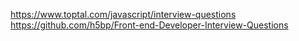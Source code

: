 https://www.toptal.com/javascript/interview-questions
https://github.com/h5bp/Front-end-Developer-Interview-Questions
